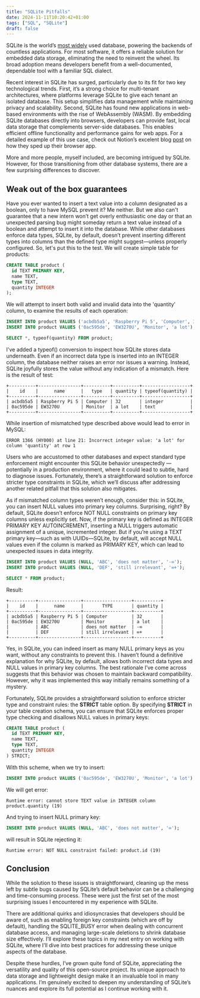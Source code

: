 ```yaml
---
title: "SQLite Pitfalls"
date: 2024-11-11T10:20:42+01:00
tags: ["SQL", "SQLite"]
draft: false
---
```


SQLite is the world’s  [most widely](https://www.sqlite.org/mostdeployed.html) used database, powering the backends of countless applications. For most software, it offers a reliable solution for embedded data storage, eliminating the need to reinvent the wheel. Its broad adoption means developers benefit from a well-documented, dependable tool with a familiar SQL dialect.

<!--more-->

Recent interest in SQLite has surged, particularly due to its fit for two key technological trends. First, it’s a strong choice for multi-tenant architectures, where platforms leverage SQLite to give each tenant an isolated database. This setup simplifies data management while maintaining privacy and scalability. Second, SQLite has found new applications in web-based environments with the rise of WebAssembly (WASM). By embedding SQLite databases directly into browsers, developers can provide fast, local data storage that complements server-side databases. This enables efficient offline functionality and performance gains for web apps. For a detailed example of this use case, check out Notion’s excelent blog [post](https://www.notion.so/blog/how-we-sped-up-notion-in-the-browser-with-wasm-sqlite) on how they sped up their browser app.

More and more people, myself included, are becoming intrigued by SQLite. However, for those transitioning from other database systems, there are a few surprising differences to discover.

## Weak out of the box guarantees

Have you ever wanted to insert a text value into a column designated as a boolean, only to have MySQL prevent it? Me neither. But we also can't guarantee that a new intern won’t get overly enthusiastic one day or that an unexpected parsing bug might someday return a text value instead of a boolean and attempt to insert it into the database. While other databases enforce data types, SQLite, by default, doesn’t prevent inserting different types into columns than the defined type might suggest—unless properly configured. So, let's put this to the test. We will create simple table for products:

```sql
CREATE TABLE product (
  id TEXT PRIMARY KEY,
  name TEXT,
  type TEXT,
  quantity INTEGER
);
```

We will attempt to insert both valid and invalid data into the 'quantity' column, to examine the results of each operation:

``` sql
INSERT INTO product VALUES ('acbdb5a5', 'Raspberry Pi 5', 'Computer', 32);
INSERT INTO product VALUES ('0ac595de', 'EW3270U', 'Monitor', 'a lot');

SELECT *, typeof(quantity) FROM product;
```

I've added a typeof() conversion to inspect how SQLite stores data underneath. Even if an incorrect data type is inserted into an INTEGER column, the database neither raises an error nor issues a warning. Instead, SQLite joyfully stores the value without any indication of a mismatch. Here is the result of test:

```
+----------+----------------+----------+----------+------------------+
|    id    |      name      |   type   | quantity | typeof(quantity) |
+----------+----------------+----------+----------+------------------+
| acbdb5a5 | Raspberry Pi 5 | Computer | 32       | integer          |
| 0ac595de | EW3270U        | Monitor  | a lot    | text             |
+----------+----------------+----------+----------+------------------+
```

While insertion of mismatched type described above would lead to error in MySQL:

```
ERROR 1366 (HY000) at line 21: Incorrect integer value: 'a lot' for column 'quantity' at row 1
```

Users who are accustomed to other databases and expect standard type enforcement might encounter this SQLite behavior unexpectedly — potentially in a production environment, where it could lead to subtle, hard to diagnose issues. Fortunately, there’s a straightforward solution to enforce stricter type constraints in SQLite, which we’ll discuss after addressing another related pitfall that this solution also mitigates.

As if mismatched column types weren’t enough, consider this: in SQLite, you can insert NULL values into primary key columns. Surprising, right? By default, SQLite doesn’t enforce NOT NULL constraints on primary key columns unless explicitly set. Now, if the primary key is defined as INTEGER PRIMARY KEY AUTOINCREMENT, inserting a NULL triggers automatic assignment of a unique, incremented integer. But if you’re using a TEXT primary key—such as with UUIDs—SQLite, by default, will accept NULL values even if the column is marked as PRIMARY KEY, which can lead to unexpected issues in data integrity.

```sql
INSERT INTO product VALUES (NULL, 'ABC', 'does not matter', '-∞');
INSERT INTO product VALUES (NULL, 'DEF', 'still irrelevant', '∞+');

SELECT * FROM product;
```

Result:

```
+----------+----------------+------------------+----------+
|    id    |      name      |       TYPE       | quantity |
+----------+----------------+------------------+----------+
| acbdb5a5 | Raspberry Pi 5 | Computer         | 32       |
| 0ac595de | EW3270U        | Monitor          | a lot    |
|          | ABC            | does not matter  | -∞       |
|          | DEF            | still irrelevant | ∞+       |
+----------+----------------+------------------+----------+
```

Yes, in SQLite, you can indeed insert as many NULL primary keys as you want, without any constraints to prevent this. I haven’t found a definitive explanation for why SQLite, by default, allows both incorrect data types and NULL values in primary key columns. The best rationale I’ve come across suggests that this behavior was chosen to maintain backward compatibility. However, why it was implemented this way initially remains something of a mystery.

Fortunately, SQLite provides a straightforward solution to enforce stricter type and constraint rules: the **STRICT** table option. By specifying **STRICT** in your table creation schema, you can ensure that SQLite enforces proper type checking and disallows NULL values in primary keys:

```sql
CREATE TABLE product (
  id TEXT PRIMARY KEY,
  name TEXT,
  type TEXT,
  quantity INTEGER
) STRICT;
```

With this scheme, when we try to insert:

``` sql
INSERT INTO product VALUES ('0ac595de', 'EW3270U', 'Monitor', 'a lot');
```

We will get error:

```
Runtime error: cannot store TEXT value in INTEGER column product.quantity (19)
```

And trying to insert NULL primary key:

```sql
INSERT INTO product VALUES (NULL, 'ABC', 'does not matter', '∞');
```

will result in SQLite rejecting it:

```
Runtime error: NOT NULL constraint failed: product.id (19)
```

## Conclusion

While the solution to these issues is straightforward, cleaning up the mess left by subtle bugs caused by SQLite’s default behavior can be a challenging and time-consuming process. These were just the first set of the most surprising issues I encountered in my experience with SQLite.

There are additional quirks and idiosyncrasies that developers should be aware of, such as enabling foreign key constraints (which are off by default), handling the SQLITE_BUSY error when dealing with concurrent database access, and managing large-scale deletions to shrink database size effectively. I’ll explore these topics in my next entry on working with SQLite, where I’ll dive into best practices for addressing these unique aspects of the database.

Despite these hurdles, I’ve grown quite fond of SQLite, appreciating the versatility and quality of this open-source project. Its unique approach to data storage and lightweight design make it an invaluable tool in many applications. I’m genuinely excited to deepen my understanding of SQLite’s nuances and explore its full potential as I continue working with it.